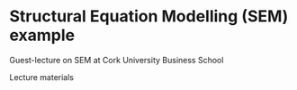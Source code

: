 # Structural Equation Modelling (SEM) example

Guest-lecture on SEM at Cork University Business School

Lecture materials

